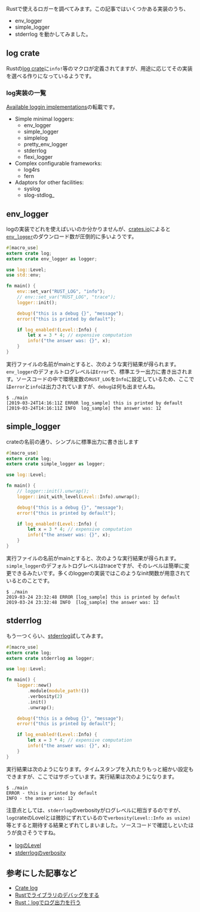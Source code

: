 Rustで使えるロガーを調べてみます。この記事ではいくつかある実装のうち、
* env\_logger
* simple\_logger
* stderrlog
を動かしてみました。

## log crate
Rustの[log crate](https://crates.io/crates/log)に`info!`等のマクロが定義されてますが、用途に応じてその実装を選べる作りになっているようです。

### log実装の一覧
[Available loggin implementations](https://docs.rs/log/0.4.6/log/#available-logging-implementations)の転載です。

* Simple minimal loggers:
  * env\_logger
  * simple\_logger
  * simplelog
  * pretty\_env\_logger
  * stderrlog
  * flexi\_logger
* Complex configurable frameworks:
  * log4rs
  * fern
* Adaptors for other facilities:
  * syslog
  * slog-stdlog<Plug>_

## env\_logger
logの実装でどれを使えばいいのか分かりませんが、[crates.io](https://crates.io)によると[`env_logger`](https://docs.rs/env_logger/0.6.1/env_logger/)のダウンロード数が圧倒的に多いようです。


```Rust
#[macro_use]
extern crate log;
extern crate env_logger as logger;

use log::Level;
use std::env;

fn main() {
    env::set_var("RUST_LOG", "info");
    // env::set_var("RUST_LOG", "trace");
    logger::init();

    debug!("this is a debug {}", "message");
    error!("this is printed by default");

    if log_enabled!(Level::Info) {
        let x = 3 * 4; // expensive computation
        info!("the answer was: {}", x);
    }
}
```

実行ファイルの名前がmainとすると、次のような実行結果が得られます。`env_logger`のデフォルトログレベルは`Error`で、標準エラー出力に書き出されます。ソースコードの中で環境変数の`RUST_LOG`を`Info`に設定しているため、ここでは`error`と`info`は出力されていますが、`debug`は何も出ませんね。

```
$ ./main
[2019-03-24T14:16:11Z ERROR log_sample] this is printed by default
[2019-03-24T14:16:11Z INFO  log_sample] the answer was: 12
```

## simple\_logger
crateの名前の通り、シンプルに標準出力に書き出します

```Rust
#[macro_use]
extern crate log;
extern crate simple_logger as logger;

use log::Level;

fn main() {
    // logger::init().unwrap();
    logger::init_with_level(Level::Info).unwrap();

    debug!("this is a debug {}", "message");
    error!("this is printed by default");

    if log_enabled!(Level::Info) {
        let x = 3 * 4; // expensive computation
        info!("the answer was: {}", x);
    }
}
```
実行ファイルの名前がmainとすると、次のような実行結果が得られます。`simple_logger`のデフォルトログレベルはtraceですが、そのレベルは簡単に変更できるみたいです。多くのloggerの実装ではこのようなinit関数が用意されているとのことです。

```
$ ./main
2019-03-24 23:32:48 ERROR [log_sample] this is printed by default
2019-03-24 23:32:48 INFO  [log_sample] the answer was: 12
```

## stderrlog

もう一つくらい、[stderrlog](https://docs.rs/stderrlog/0.4.1/stderrlog/)試してみます。

```Rust
#[macro_use]
extern crate log;
extern crate stderrlog as logger;

use log::Level;

fn main() {
    logger::new()
        .module(module_path!())
        .verbosity(2)
        .init()
        .unwrap();

    debug!("this is a debug {}", "message");
    error!("this is printed by default");

    if log_enabled!(Level::Info) {
        let x = 3 * 4; // expensive computation
        info!("the answer was: {}", x);
    }
}
```

実行結果は次のようになります。タイムスタンプを入れたりもっと細かい設定もできますが、ここではサボっています。実行結果は次のようになります。

```
$ ./main
ERROR - this is printed by default
INFO - the answer was: 12
```
注意点としては、`stderrlog`のverbosityがログレベルに相当するのですが、`log`crateのLovelとは微妙にずれているので`verbosity(Level::Info as usize)`等とすると期待する結果とずれてしまいました。ソースコードで確認しといたほうが良さそうですね。

* [logのLevel](https://github.com/rust-lang-nursery/log/blob/v0.4.6/src/lib.rs#L330:L351)
* [stderrlogのverbosity](https://github.com/cardoe/stderrlog-rs/blob/v0.4.1/src/lib.rs#L388:L400)

## 参考にした記事など
* [Crate log](https://docs.rs/log/0.4.6/log/)
* [Rustでライブラリのデバッグをする](https://qiita.com/rejasupotaro/items/e45fe64623ac7462e2a9)
* [Rust：logでログ出力を行う](https://qiita.com/fujitayy/items/590145c0f4b4e7d06de7)


